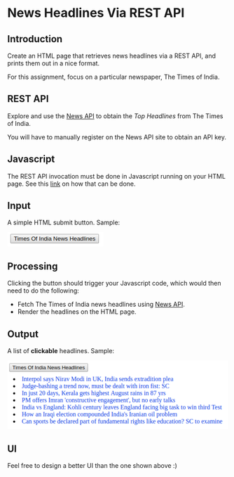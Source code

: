 # News Headlines Via REST API

## Introduction
Create an HTML page that retrieves news headlines via a REST API,
and prints them out in a nice format.

For this assignment, focus on a particular newspaper, The Times of India.

## REST API
Explore and use the [News API](https://newsapi.org/s/the-times-of-india-api)
to obtain the *Top Headlines* from The Times of India.

You will have to manually register on the News API site to obtain an API key.

## Javascript
The REST API invocation must be done in Javascript running on your HTML
page. See this [link](https://stackoverflow.com/questions/36975619/how-to-call-a-rest-web-service-api-from-javascript) on how that can be done.

## Input
A simple HTML submit button. Sample:

[![Input](https://github.com/anant-sogani/a/blob/master/test-news/example/input.png)](https://github.com/anant-sogani/a/blob/master/test-news/example/input.png)

## Processing
Clicking the button should trigger your Javascript code, which would then
need to do the following:
- Fetch The Times of India news headlines using [News API](https://newsapi.org/s/the-times-of-india-api).
- Render the headlines on the HTML page.

## Output
A list of **clickable** headlines. Sample:

[![Output](https://github.com/anant-sogani/a/blob/master/test-news/example/output.png)](https://github.com/anant-sogani/a/blob/master/test-news/example/output.png)

## UI
Feel free to design a better UI than the one shown above :)
